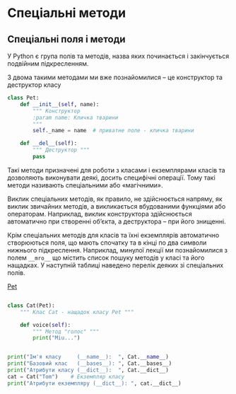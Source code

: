 Спеціальні методи
====================

Спеціальні поля і методи
------------------------

У Python є група полів та методів, назва яких починається і закінчується подвійним підкресленням. 

З двома такими методами ми вже познайомилися – це конструктор та деструктор класу

```python
class Pet:
    def __init__(self, name):
        """ Конструктор
        :param name: Кличка тварини
        """
        self._name = name  # приватне поле - кличка тварини

    def __del__(self):
        """ Деструктор """
        pass
```

Такі методи призначені для роботи з класами і екземплярами 
класів та дозволяють виконувати деякі, досить специфічні операції.
Тому такі методи називають спеціальними або «магічними».

Виклик спеціальних методів, як правило, не здійснюється напряму, як виклик звичайних методів, а викликається вбудованими функціями або операторам.
Наприклад, виклик конструктора здійснюється автоматично при створенні об’єкта, а деструктора – при його знищенні.

Крім спеціальних методів для класів та їхні екземплярів автоматично створюються поля, що мають спочатку та в кінці по два символи нижнього підкреслення.
Наприклад, минулої лекції ми познайомилися з полем `__mro__` що містить список пошуку методів у класі та його нащадках.
У наступній таблиці наведено перелік деяких зі спеціальних полів.

[Pet](../../source/P_03/L1.py)

```python

class Cat(Pet):
    """ Клас Cat - нащадок класу Pet """

    def voice(self):
        """ Метод "голос" """
        print("Miu...")


print("Ім'я класу     (__name__):  ", Cat.__name__)
print("Базовий клас   (__bases__): ", Cat.__bases__)
print("Атрибути класу (__dict__):  ", Cat.__dict__)
cat = Cat("Tom")    # Екземпляр класу
print("Атрибути екземпляру (__dict__): ", cat.__dict__)
```